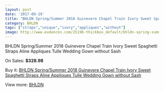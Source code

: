 ```yaml
---
layout: post
date: '2017-09-19'
title: "BHLDN Spring/Summer 2018 Guinevere Chapel Train Ivory Sweet Spaghetti Straps Aline Appliques Tulle Wedding Gown without Sash"
category: BHLDN
tags: ["straps","unique","ivory","appliques","without"]
image: http://www.eudances.com/25196-thickbox_default/bhldn-spring-summer-2018-guinevere-chapel-train-ivory-sweet-spaghetti-straps-aline-appliques-tulle-wedding-gown-without-sash.jpg
---
```

BHLDN Spring/Summer 2018 Guinevere Chapel Train Ivory Sweet Spaghetti Straps Aline Appliques Tulle Wedding Gown without Sash

On Sales: **$328.98**
<a href="https://www.eudances.com/en/bhldn/8343-bhldn-spring-summer-2018-guinevere-chapel-train-ivory-sweet-spaghetti-straps-aline-appliques-tulle-wedding-gown-without-sash.html"><amp-img layout="responsive" width="600" height="600" src="//www.eudances.com/25196-thickbox_default/bhldn-spring-summer-2018-guinevere-chapel-train-ivory-sweet-spaghetti-straps-aline-appliques-tulle-wedding-gown-without-sash.jpg" alt="BHLDN Spring/Summer 2018 Guinevere Chapel Train Ivory Sweet Spaghetti Straps Aline Appliques Tulle Wedding Gown without Sash 0" /></a>
<a href="https://www.eudances.com/en/bhldn/8343-bhldn-spring-summer-2018-guinevere-chapel-train-ivory-sweet-spaghetti-straps-aline-appliques-tulle-wedding-gown-without-sash.html"><amp-img layout="responsive" width="600" height="600" src="//www.eudances.com/25201-thickbox_default/bhldn-spring-summer-2018-guinevere-chapel-train-ivory-sweet-spaghetti-straps-aline-appliques-tulle-wedding-gown-without-sash.jpg" alt="BHLDN Spring/Summer 2018 Guinevere Chapel Train Ivory Sweet Spaghetti Straps Aline Appliques Tulle Wedding Gown without Sash 1" /></a>
<a href="https://www.eudances.com/en/bhldn/8343-bhldn-spring-summer-2018-guinevere-chapel-train-ivory-sweet-spaghetti-straps-aline-appliques-tulle-wedding-gown-without-sash.html"><amp-img layout="responsive" width="600" height="600" src="//www.eudances.com/25200-thickbox_default/bhldn-spring-summer-2018-guinevere-chapel-train-ivory-sweet-spaghetti-straps-aline-appliques-tulle-wedding-gown-without-sash.jpg" alt="BHLDN Spring/Summer 2018 Guinevere Chapel Train Ivory Sweet Spaghetti Straps Aline Appliques Tulle Wedding Gown without Sash 2" /></a>
<a href="https://www.eudances.com/en/bhldn/8343-bhldn-spring-summer-2018-guinevere-chapel-train-ivory-sweet-spaghetti-straps-aline-appliques-tulle-wedding-gown-without-sash.html"><amp-img layout="responsive" width="600" height="600" src="//www.eudances.com/25199-thickbox_default/bhldn-spring-summer-2018-guinevere-chapel-train-ivory-sweet-spaghetti-straps-aline-appliques-tulle-wedding-gown-without-sash.jpg" alt="BHLDN Spring/Summer 2018 Guinevere Chapel Train Ivory Sweet Spaghetti Straps Aline Appliques Tulle Wedding Gown without Sash 3" /></a>
<a href="https://www.eudances.com/en/bhldn/8343-bhldn-spring-summer-2018-guinevere-chapel-train-ivory-sweet-spaghetti-straps-aline-appliques-tulle-wedding-gown-without-sash.html"><amp-img layout="responsive" width="600" height="600" src="//www.eudances.com/25198-thickbox_default/bhldn-spring-summer-2018-guinevere-chapel-train-ivory-sweet-spaghetti-straps-aline-appliques-tulle-wedding-gown-without-sash.jpg" alt="BHLDN Spring/Summer 2018 Guinevere Chapel Train Ivory Sweet Spaghetti Straps Aline Appliques Tulle Wedding Gown without Sash 4" /></a>
<a href="https://www.eudances.com/en/bhldn/8343-bhldn-spring-summer-2018-guinevere-chapel-train-ivory-sweet-spaghetti-straps-aline-appliques-tulle-wedding-gown-without-sash.html"><amp-img layout="responsive" width="600" height="600" src="//www.eudances.com/25197-thickbox_default/bhldn-spring-summer-2018-guinevere-chapel-train-ivory-sweet-spaghetti-straps-aline-appliques-tulle-wedding-gown-without-sash.jpg" alt="BHLDN Spring/Summer 2018 Guinevere Chapel Train Ivory Sweet Spaghetti Straps Aline Appliques Tulle Wedding Gown without Sash 5" /></a>

Buy it: [BHLDN Spring/Summer 2018 Guinevere Chapel Train Ivory Sweet Spaghetti Straps Aline Appliques Tulle Wedding Gown without Sash](https://www.eudances.com/en/bhldn/8343-bhldn-spring-summer-2018-guinevere-chapel-train-ivory-sweet-spaghetti-straps-aline-appliques-tulle-wedding-gown-without-sash.html "BHLDN Spring/Summer 2018 Guinevere Chapel Train Ivory Sweet Spaghetti Straps Aline Appliques Tulle Wedding Gown without Sash")

View more: [BHLDN](https://www.eudances.com/en/124-bhldn "BHLDN")
